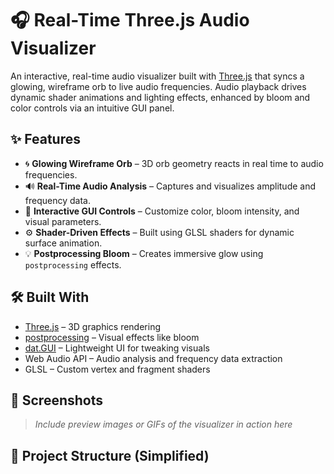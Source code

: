 # 🎧 Real-Time Three.js Audio Visualizer

An interactive, real-time audio visualizer built with [Three.js](https://threejs.org/) that syncs a glowing, wireframe orb to live audio frequencies. Audio playback drives dynamic shader animations and lighting effects, enhanced by bloom and color controls via an intuitive GUI panel.


## ✨ Features

- 🌀 **Glowing Wireframe Orb** – 3D orb geometry reacts in real time to audio frequencies.
- 🔊 **Real-Time Audio Analysis** – Captures and visualizes amplitude and frequency data.
- 🎨 **Interactive GUI Controls** – Customize color, bloom intensity, and visual parameters.
- ⚙️ **Shader-Driven Effects** – Built using GLSL shaders for dynamic surface animation.
- 💡 **Postprocessing Bloom** – Creates immersive glow using `postprocessing` effects.

## 🛠 Built With

- [Three.js](https://threejs.org/) – 3D graphics rendering
- [postprocessing](https://github.com/vanruesc/postprocessing) – Visual effects like bloom
- [dat.GUI](https://github.com/dataarts/dat.gui) – Lightweight UI for tweaking visuals
- Web Audio API – Audio analysis and frequency data extraction
- GLSL – Custom vertex and fragment shaders

## 📸 Screenshots

> _Include preview images or GIFs of the visualizer in action here_

## 📂 Project Structure (Simplified)


